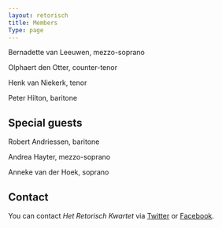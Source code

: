 ```yaml
---
layout: retorisch
title: Members
Type: page
---
```


Bernadette van Leeuwen, mezzo-soprano

Olphaert den Otter, counter-tenor

Henk van Niekerk, tenor

Peter Hilton, baritone

## Special guests

Robert Andriessen, baritone

Andrea Hayter, mezzo-soprano

Anneke van der Hoek, soprano

## Contact

You can contact _Het Retorisch Kwartet_ via [Twitter](https://twitter.com/retorisch) or [Facebook](https://www.facebook.com/HetRetorischKwartet).
